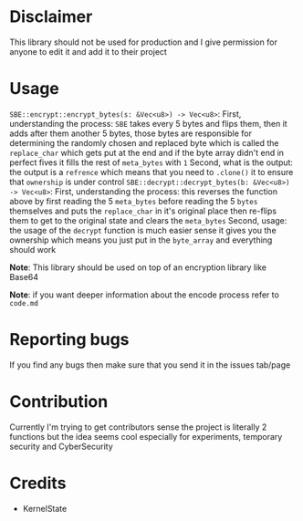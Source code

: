 # Disclaimer
  This library should not be used for production and I give permission for anyone to edit it and add it to their project

# Usage
  `SBE::encrypt::encrypt_bytes(s: &Vec<u8>) -> Vec<u8>`:
    First, understanding the process:
      `SBE` takes every 5 bytes and flips them, then it adds after them another 5 bytes, those bytes are responsible for determining the randomly chosen and replaced byte which is called the `replace_char` which gets put at the end and if the byte array didn't end in perfect fives it fills the rest of `meta_bytes` with `1`
    Second, what is the output:
      the output is a `refrence` which means that you need to `.clone()` it to ensure that `ownership` is under control
  `SBE::decrypt::decrypt_bytes(b: &Vec<u8>) -> Vec<u8>`:
  First, understanding the process: 
    this reverses the function above by first reading the 5 `meta_bytes` before reading the 5 `bytes` themselves and puts the `replace_char` in it's original place then re-flips them to get to the original state and clears the `meta_bytes`
  Second, usage:
    the usage of the `decrypt` function is much easier sense it gives you the ownership which means you just put in the `byte_array` and everything should work

**Note**: This library should be used on top of an encryption library like Base64

**Note**: if you want deeper information about the encode process refer to `code.md`

# Reporting bugs
If you find any bugs then make sure that you send it in the issues tab/page

# Contribution
Currently I'm trying to get contributors sense the project is literally 2 functions but the idea seems cool especially for experiments, temporary security and CyberSecurity

# Credits
- KernelState

